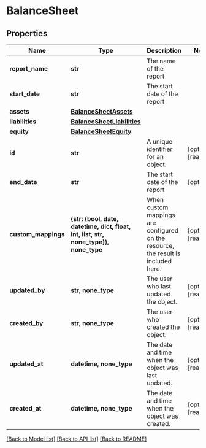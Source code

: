 # BalanceSheet


## Properties
Name | Type | Description | Notes
------------ | ------------- | ------------- | -------------
**report_name** | **str** | The name of the report | 
**start_date** | **str** | The start date of the report | 
**assets** | [**BalanceSheetAssets**](BalanceSheetAssets.md) |  | 
**liabilities** | [**BalanceSheetLiabilities**](BalanceSheetLiabilities.md) |  | 
**equity** | [**BalanceSheetEquity**](BalanceSheetEquity.md) |  | 
**id** | **str** | A unique identifier for an object. | [optional] [readonly] 
**end_date** | **str** | The start date of the report | [optional] 
**custom_mappings** | **{str: (bool, date, datetime, dict, float, int, list, str, none_type)}, none_type** | When custom mappings are configured on the resource, the result is included here. | [optional] [readonly] 
**updated_by** | **str, none_type** | The user who last updated the object. | [optional] [readonly] 
**created_by** | **str, none_type** | The user who created the object. | [optional] [readonly] 
**updated_at** | **datetime, none_type** | The date and time when the object was last updated. | [optional] [readonly] 
**created_at** | **datetime, none_type** | The date and time when the object was created. | [optional] [readonly] 

[[Back to Model list]](../../README.md#documentation-for-models) [[Back to API list]](../../README.md#documentation-for-api-endpoints) [[Back to README]](../../README.md)


